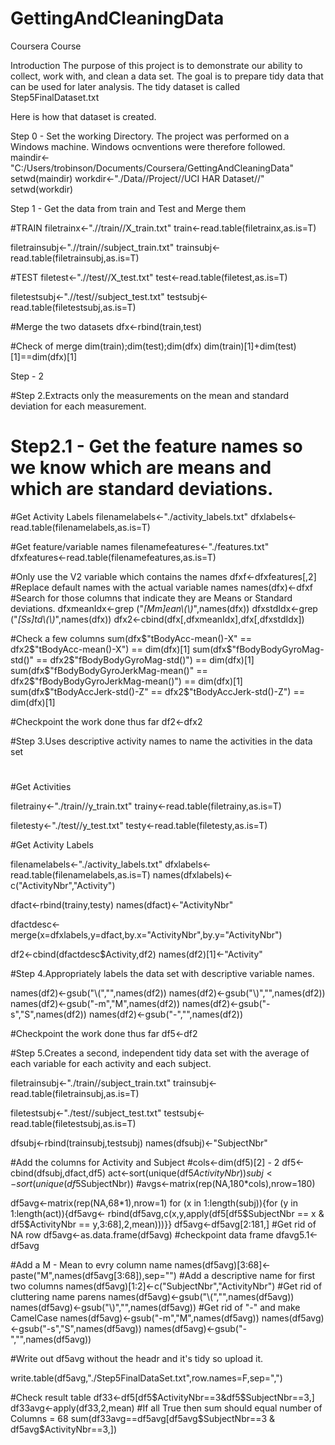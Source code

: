 GettingAndCleaningData
======================

Coursera Course

Introduction
The purpose of this project is to demonstrate our ability to collect, work with, and clean a data set. 
The goal is to prepare tidy data that can be used for later analysis. 
The tidy dataset is called Step5FinalDataset.txt

Here is how that dataset is created.
  
Step 0 - Set the working Directory.
The project was performed on a Windows machine. Windows ocnventions were therefore followed.
maindir<-"C:/Users/trobinson/Documents/Coursera/GettingAndCleaningData"
setwd(maindir)
workdir<-"./Data//Project//UCI HAR Dataset//"
setwd(workdir)

Step 1 - Get the data from train and Test and Merge them

#TRAIN
filetrainx<-".//train//X_train.txt"
train<-read.table(filetrainx,as.is=T)

filetrainsubj<-".//train//subject_train.txt"
trainsubj<-read.table(filetrainsubj,as.is=T)

#TEST
filetest<-".//test//X_test.txt"
test<-read.table(filetest,as.is=T)

filetestsubj<-".//test//subject_test.txt"
testsubj<-read.table(filetestsubj,as.is=T)

#Merge the two datasets
dfx<-rbind(train,test)


#Check of merge
dim(train);dim(test);dim(dfx)
dim(train)[1]+dim(test)[1]==dim(dfx)[1]

Step - 2

#Step 2.Extracts only the measurements on the mean and standard deviation for each measurement. 
# Step2.1 - Get the feature names so we know which are means and which are standard deviations.
#Get Activity Labels
filenamelabels<-"./activity_labels.txt"
dfxlabels<-read.table(filenamelabels,as.is=T)

#Get feature/variable names
filenamefeatures<-"./features.txt"
dfxfeatures<-read.table(filenamefeatures,as.is=T)

#Only use the V2 variable which contains the names
dfxf<-dfxfeatures[,2]
#Replace default names with the actual variable names
names(dfx)<-dfxf
#Search for those columns that indicate they are Means or Standard deviations. 
dfxmeanIdx<-grep ("*[Mm]ean\\(\\)*",names(dfx))
dfxstdIdx<-grep ("*[Ss]td\\(\\)*",names(dfx))
dfx2<-cbind(dfx[,dfxmeanIdx],dfx[,dfxstdIdx])

#Check a few columns
sum(dfx$"tBodyAcc-mean()-X" == dfx2$"tBodyAcc-mean()-X") == dim(dfx)[1]
sum(dfx$"fBodyBodyGyroMag-std()" == dfx2$"fBodyBodyGyroMag-std()") == dim(dfx)[1]
sum(dfx$"fBodyBodyGyroJerkMag-mean()" == dfx2$"fBodyBodyGyroJerkMag-mean()") == dim(dfx)[1]
sum(dfx$"tBodyAccJerk-std()-Z" == dfx2$"tBodyAccJerk-std()-Z") == dim(dfx)[1]

#Checkpoint the work done thus far
df2<-dfx2

#Step 3.Uses descriptive activity names to name the activities in the data set
# 
#Get Activities

filetrainy<-"./train//y_train.txt"
trainy<-read.table(filetrainy,as.is=T)

filetesty<-"./test//y_test.txt"
testy<-read.table(filetesty,as.is=T)

#Get Activity Labels

filenamelabels<-"./activity_labels.txt"
dfxlabels<-read.table(filenamelabels,as.is=T)
names(dfxlabels)<-c("ActivityNbr","Activity")

dfact<-rbind(trainy,testy)
names(dfact)<-"ActivityNbr"

dfactdesc<-merge(x=dfxlabels,y=dfact,by.x="ActivityNbr",by.y="ActivityNbr")

df2<-cbind(dfactdesc$Activity,df2)
names(df2)[1]<-"Activity"

#Step 4.Appropriately labels the data set with descriptive variable names. 

names(df2)<-gsub("\\(","",names(df2))
names(df2)<-gsub("\\)","",names(df2))
names(df2)<-gsub("-m","M",names(df2))
names(df2)<-gsub("-s","S",names(df2))
names(df2)<-gsub("-","",names(df2))

#Checkpoint the work done thus far
df5<-df2

#Step 5.Creates a second, independent tidy data set with the average of each variable for each activity and each subject. 

filetrainsubj<-"./train//subject_train.txt"
trainsubj<-read.table(filetrainsubj,as.is=T)

filetestsubj<-"./test//subject_test.txt"
testsubj<-read.table(filetestsubj,as.is=T)

dfsubj<-rbind(trainsubj,testsubj)
names(dfsubj)<-"SubjectNbr"

#Add the columns for Activity and Subject
#cols<-dim(df5)[2] - 2
df5<-cbind(dfsubj,dfact,df5)
act<-sort(unique(df5$ActivityNbr))
subj<-sort(unique(df5$SubjectNbr))
#avgs<-matrix(rep(NA,180*cols),nrow=180)

df5avg<-matrix(rep(NA,68*1),nrow=1)
for (x in 1:length(subj)){for (y in 1:length(act)){df5avg<- rbind(df5avg,c(x,y,apply(df5[df5$SubjectNbr == x & df5$ActivityNbr == y,3:68],2,mean)))}}
df5avg<-df5avg[2:181,] #Get rid of NA row
df5avg<-as.data.frame(df5avg)
#checkpoint data frame
dfavg5.1<-df5avg

#Add a M - Mean to evry column name
names(df5avg)[3:68]<-paste("M",names(df5avg[3:68]),sep="")
#Add a descriptive name for first two columns
names(df5avg)[1:2]<-c("SubjectNbr","ActivityNbr")
#Get rid of cluttering name parens
names(df5avg)<-gsub("\\(","",names(df5avg))
names(df5avg)<-gsub("\\)","",names(df5avg))
#Get rid of "-" and make CamelCase
names(df5avg)<-gsub("-m","M",names(df5avg))
names(df5avg)<-gsub("-s","S",names(df5avg))
names(df5avg)<-gsub("-","",names(df5avg))

#Write out df5avg without the headr and it's tidy so upload it.

write.table(df5avg,"./Step5FinalDataSet.txt",row.names=F,sep=",")

#Check result table
df33<-df5[df5$ActivityNbr==3&df5$SubjectNbr==3,]
df33avg<-apply(df33,2,mean)
#If all True then sum should equal number of Columns = 68
sum(df33avg==df5avg[df5avg$SubjectNbr==3 & df5avg$ActivityNbr==3,])
